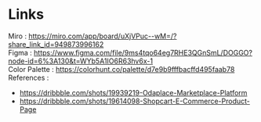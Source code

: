 # Links

Miro : https://miro.com/app/board/uXjVPuc--wM=/?share_link_id=949873996162  
Figma : https://www.figma.com/file/9ms4tqo64eg7RHE3QGnSmL/DOGGO?node-id=6%3A130&t=WYb5A1IO6R63hv6x-1  
Color Palette : https://colorhunt.co/palette/d7e9b9fffbacffd495faab78  
References :  
- https://dribbble.com/shots/19939219-Odaplace-Marketplace-Platform  
- https://dribbble.com/shots/19614098-Shopcart-E-Commerce-Product-Page
